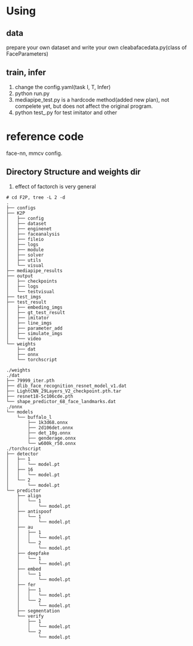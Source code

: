 # Using
## data
prepare your own dataset and write your own cleabafacedata.py(class of FaceParameters)
## train, infer
1. change the config.yaml(task I, T, Infer)
2. python run.py
3. mediapipe_test.py is a hardcode method(added new plan), not compelete yet, but does not affect the original program.
4. python test_.py for test imitator and other
# reference code
face-nn, mmcv config. 

## Directory Structure and weights dir 
1. effect of factorch is very general
```
# cd F2P, tree -L 2 -d
.
├── configs
├── K2P
│   ├── config
│   ├── dataset
│   ├── enginenet
│   ├── faceanalysis
│   ├── fileio
│   ├── logs
│   ├── module
│   ├── solver
│   ├── utils
│   └── visual
├── mediapipe_results
├── output
│   ├── checkpoints
│   ├── logs
│   └── testvisual
├── test_imgs
├── test_result
│   ├── embeding_imgs
│   ├── gt_test_result
│   ├── imitator
│   ├── line_imgs
│   ├── parameter_add
│   ├── simulate_imgs
│   └── video
└── weights
    ├── dat
    ├── onnx
    └── torchscript
```

```
./weights
./dat
├── 79999_iter.pth
├── dlib_face_recognition_resnet_model_v1.dat
├── LightCNN_29Layers_V2_checkpoint.pth.tar
├── resnet18-5c106cde.pth
└── shape_predictor_68_face_landmarks.dat
./onnx
└── models
    └── buffalo_l
        ├── 1k3d68.onnx
        ├── 2d106det.onnx
        ├── det_10g.onnx
        ├── genderage.onnx
        └── w600k_r50.onnx
./torchscript
├── detector
│   ├── 1
│   │   └── model.pt
│   ├── 16
│   │   └── model.pt
│   └── 2
│       └── model.pt
└── predictor
    ├── align
    │   └── 1
    │       └── model.pt
    ├── antispoof
    │   └── 1
    │       └── model.pt
    ├── au
    │   ├── 1
    │   │   └── model.pt
    │   └── 2
    │       └── model.pt
    ├── deepfake
    │   └── 1
    │       └── model.pt
    ├── embed
    │   └── 1
    │       └── model.pt
    ├── fer
    │   ├── 1
    │   │   └── model.pt
    │   └── 2
    │       └── model.pt
    ├── segmentation
    └── verify
        ├── 1
        │   └── model.pt
        └── 2
            └── model.pt
```

